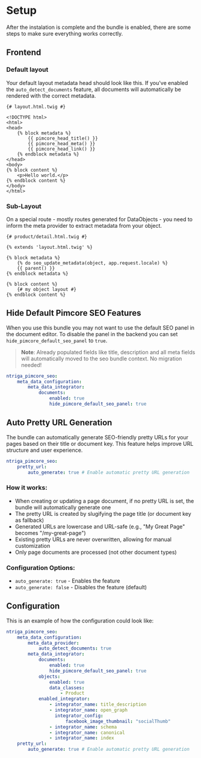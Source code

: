 # Setup

After the instalation is complete and the bundle is enabled, there are some steps to make sure everything works correctly.

## Frontend

### Default layout

Your default layout metadata head should look like this. If you've enabled the `auto_detect_documents` feature, all documents will automatically be rendered with the correct metadata.

```twig
{# layout.html.twig #}

<!DOCTYPE html>
<html>
<head>
    {% block metadata %}
        {{ pimcore_head_title() }}
        {{ pimcore_head_meta() }}
        {{ pimcore_head_link() }}
    {% endblock metadata %}
</head>
<body>
{% block content %}
    <p>Hello world.</p>
{% endblock content %}
</body>
</html>
```

### Sub-Layout

On a special route - mostly routes generated for DataObjects - you need to inform the meta provider to extract metadata from your object.

```twig
{# product/detail.html.twig #}

{% extends 'layout.html.twig' %}

{% block metadata %}
    {% do seo_update_metadata(object, app.request.locale) %}
    {{ parent() }}
{% endblock metadata %}

{% block content %}
    {# my object layout #}
{% endblock content %}
```

## Hide Default Pimcore SEO Features

When you use this bundle you may not want to use the default SEO panel in the document editor.
To disable the panel in the backend you can set `hide_pimcore_default_seo_panel` to `true`.

> **Note**: Already populated fields like title, description and all meta fields will automatically moved to the seo bundle context. No migration needed!

```yaml
ntriga_pimcore_seo:
    meta_data_configuration:
        meta_data_integrator:
            documents:
                enabled: true
                hide_pimcore_default_seo_panel: true
```

## Auto Pretty URL Generation

The bundle can automatically generate SEO-friendly pretty URLs for your pages based on their title or document key. This feature helps improve URL structure and user experience.

```yaml
ntriga_pimcore_seo:
    pretty_url:
        auto_generate: true # Enable automatic pretty URL generation
```

### How it works:

-   When creating or updating a page document, if no pretty URL is set, the bundle will automatically generate one
-   The pretty URL is created by slugifying the page title (or document key as fallback)
-   Generated URLs are lowercase and URL-safe (e.g., "My Great Page" becomes "/my-great-page")
-   Existing pretty URLs are never overwritten, allowing for manual customization
-   Only page documents are processed (not other document types)

### Configuration Options:

-   `auto_generate: true` - Enables the feature
-   `auto_generate: false` - Disables the feature (default)

## Configuration

This is an example of how the configuration could look like:

```yaml
ntriga_pimcore_seo:
    meta_data_configuration:
        meta_data_provider:
            auto_detect_documents: true
        meta_data_integrator:
            documents:
                enabled: true
                hide_pimcore_default_seo_panel: true
            objects:
                enabled: true
                data_classes:
                    - Product
            enabled_integrator:
                - integrator_name: title_description
                - integrator_name: open_graph
                  integrator_config:
                      facebook_image_thumbnail: "socialThumb"
                - integrator_name: schema
                - integrator_name: canonical
                - integrator_name: index
    pretty_url:
        auto_generate: true # Enable automatic pretty URL generation
```
